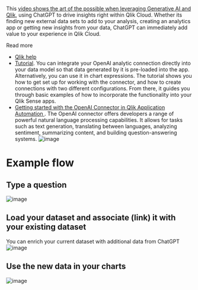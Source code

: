 This [video shows the art of the possible when leveraging Generative AI and Qlik](https://www.youtube.com/watch?v=R9ScDzEU9DQ), using ChatGPT to drive insights right within Qlik Cloud. Whether its finding new external data sets to add to your analysis, creating an analytics app or getting new insights from your data, ChatGPT can immediately add value to your experience in Qlik Cloud.

Read more
- [Qlik help](https://help.qlik.com/en-US/cloud-services/Subsystems/Hub/Content/Sense_Hub/LoadData/ac-openai-overview.htm)
- [Tutorial](https://help.qlik.com/en-US/cloud-services/Subsystems/Hub/Content/Sense_Hub/LoadData/ac-openai-tutorial.htm). You can integrate your OpenAI analytic connection directly into your data model so that data generated by it is pre-loaded into the app. Alternatively, you can use it in chart expressions. The tutorial shows you how to get set up for working with the connector, and how to create connections with two different configurations. From there, it guides you through basic examples of how to incorporate the functionality into your Qlik Sense apps.
- [Getting started with the OpenAI Connector in Qlik Application Automation ](https://community.qlik.com/t5/Official-Support-Articles/How-to-Getting-started-with-the-OpenAI-Connector-in-Qlik/ta-p/2077315). The OpenAI connector offers developers a range of powerful natural language processing capabilities. It allows for tasks such as text generation, translating between languages, analyzing sentiment, summarizing content, and building question-answering systems. ![image](https://github.com/QHose/QRSMeteor/assets/12411165/1a700e54-79f7-412e-bb86-6db69dfcb0a2)


# Example flow

## Type a question
![image](https://github.com/QHose/QRSMeteor/assets/12411165/cfb74aa9-68d9-4ad0-902f-d5c41264f574)

## Load your dataset and associate (link) it with your existing dataset
You can enrich your current dataset with additional data from ChatGPT
![image](https://github.com/QHose/QRSMeteor/assets/12411165/95222fcc-1dc2-4b1c-90eb-326b02bf7a7e)

## Use the new data in your charts
![image](https://github.com/QHose/QRSMeteor/assets/12411165/e9695d27-43ab-4a90-a366-64e3ade43ea5)
